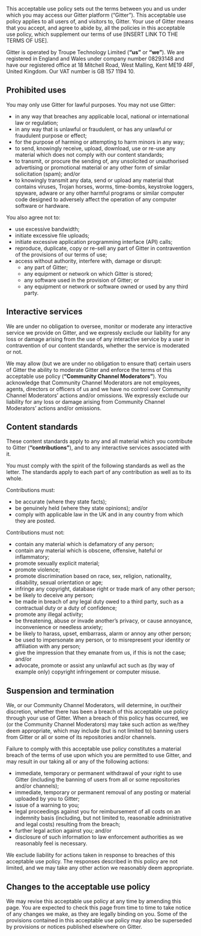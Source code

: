 This acceptable use policy sets out the terms between you and us under which you may access our Gitter platform (“Gitter”). This acceptable use policy applies to all users of, and visitors to, Gitter.  Your use of Gitter means that you accept, and agree to abide by, all the policies in this acceptable use policy, which supplement our terms of use [INSERT LINK TO THE TERMS OF USE].

Gitter is operated by Troupe Technology Limited (**“us”** or **“we”**). We are registered in England and Wales under company number 08293148 and have our registered office at 18 Mitchell Road, West Malling, Kent ME19 4RF, United Kingdom.  Our VAT number is GB 157 1194 10. 

## Prohibited uses

You may only use Gitter for lawful purposes.  You may not use Gitter:

* in any way that breaches any applicable local, national or international law or regulation;
* in any way that is unlawful or fraudulent, or has any unlawful or fraudulent purpose or effect;
* for the purpose of harming or attempting to harm minors in any way;
* to send, knowingly receive, upload, download, use or re-use any material which does not comply with our content standards;
* to transmit, or procure the sending of, any unsolicited or unauthorised advertising or promotional material or any other form of similar solicitation (spam); and/or
* to knowingly transmit any data, send or upload any material that contains viruses, Trojan horses, worms, time-bombs, keystroke loggers, spyware, adware or any other harmful programs or similar computer code designed to adversely affect the operation of any computer software or hardware.

You also agree not to:

* use excessive bandwidth;  
* initiate excessive file uploads; 
* initiate excessive application programming interface (API) calls; 
* reproduce, duplicate, copy or re-sell any part of Gitter in contravention of the provisions of our terms of use;
* access without authority, interfere with, damage or disrupt:
	* any part of Gitter;
	* any equipment or network on which Gitter is stored; 
	* any software used in the provision of Gitter; or 
	* any equipment or network or software owned or used by any third party.

## Interactive services

We are under no obligation to oversee, monitor or moderate any interactive service we provide on Gitter, and we expressly exclude our liability for any loss or damage arising from the use of any interactive service by a user in contravention of our content standards, whether the service is moderated or not.

We may allow (but we are under no obligation to ensure that) certain users of Gitter the ability to moderate Gitter and enforce the terms of this acceptable use policy (**“Community Channel Moderators”**).  You acknowledge that Community Channel Moderators are not employees, agents, directors or officers of us and we have no control over Community Channel Moderators’ actions and/or omissions.  We expressly exclude our liability for any loss or damage arising from Community Channel Moderators’ actions and/or omissions.

## Content standards

These content standards apply to any and all material which you contribute to Gitter (**“contributions”**), and to any interactive services associated with it. 

You must comply with the spirit of the following standards as well as the letter. The standards apply to each part of any contribution as well as to its whole.

Contributions must:

* be accurate (where they state facts);
* be genuinely held (where they state opinions); and/or
* comply with applicable law in the UK and in any country from which they are posted.

Contributions must not:

* contain any material which is defamatory of any person;
* contain any material which is obscene, offensive, hateful or inflammatory;
* promote sexually explicit material;
* promote violence;
* promote discrimination based on race, sex, religion, nationality, disability, sexual orientation or age;
* infringe any copyright, database right or trade mark of any other person;
* be likely to deceive any person;
* be made in breach of any legal duty owed to a third party, such as a contractual duty or a duty of confidence;
* promote any illegal activity;
* be threatening, abuse or invade another’s privacy, or cause annoyance, inconvenience or needless anxiety;
* be likely to harass, upset, embarrass, alarm or annoy any other person;
* be used to impersonate any person, or to misrepresent your identity or affiliation with any person;
* give the impression that they emanate from us, if this is not the case; and/or
* advocate, promote or assist any unlawful act such as (by way of example only) copyright infringement or computer misuse.

## Suspension and termination

We, or our Community Channel Moderators, will determine, in our/their discretion, whether there has been a breach of this acceptable use policy through your use of Gitter.  When a breach of this policy has occurred, we (or the Community Channel Moderators) may take such action as we/they deem appropriate, which may include (but is not limited to) banning users from Gitter or all or some of its repositories and/or channels.

Failure to comply with this acceptable use policy constitutes a material breach of the terms of use upon which you are permitted to use Gitter, and may result in our taking all or any of the following actions:

* immediate, temporary or permanent withdrawal of your right to use Gitter (including the banning of users from all or some repositories and/or channels);
* immediate, temporary or permanent removal of any posting or material uploaded by you to Gitter;
* issue of a warning to you;
* legal proceedings against you for reimbursement of all costs on an indemnity basis (including, but not limited to, reasonable administrative and legal costs) resulting from the breach;
* further legal action against you; and/or
* disclosure of such information to law enforcement authorities as we reasonably feel is necessary.

We exclude liability for actions taken in response to breaches of this acceptable use policy.  The responses described in this policy are not limited, and we may take any other action we reasonably deem appropriate.

## Changes to the acceptable use policy

We may revise this acceptable use policy at any time by amending this page. You are expected to check this page from time to time to take notice of any changes we make, as they are legally binding on you. Some of the provisions contained in this acceptable use policy may also be superseded by provisions or notices published elsewhere on Gitter.